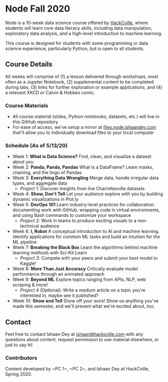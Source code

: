 # Node Fall 2020

Node is a 10-week data science course offered by [HackCville](https://hackcville.com/), where students will learn core data literacy skills, including data manipulation, exploratory data analysis, and a high-level introduction to machine learning. 

This course is designed for students with some programming or data science experience, particularly Python, but is open to all students. 

## Course Details 
All weeks will comprise of (1) a lesson delivered through workshops, most often as a Jupyter Notebook, (2) supplemental content to be completed during labs, (3) links for further exploration or example applications, and (4) a relevant XKCD or Calvin & Hobbes comic. 

### Course Materials
- All course material (slides, Python notebooks, datasets, etc.) will live in this GitHub repository
- For ease of access, we've setup a mirror at [files.node.ishaandey.com](https://files.node.ishaandey.com/) that'll allow you to individually download files to your local computer 
<!-- CHANGE MIRROR LINK -->

### Schedule (As of 5/13/20)
- Week 1: **What is Data Science?** Find, clean, and visualize a dataset about you
- Week 2: **Panda, Panda, Pandas** What is a DataFrame? Learn masks, chaining, and the lingo of Pandas
- Week 3: **Everything Data Wrangling** Merge data, handle irregular data types, and aggregate data 
    - *Project 1*: Discover insights from live Charlottesville datasets
- Week 4: **Show, Don't Tell** Let your audience explore with you by building dynamic visualizations in Plot.ly 
- Week 5: **DevOps 101** Learn industry-level practices for collaboration: documenting work with GitHub, wrapping code in virtual environments, and using Bash commands to customize your workspace
    - *Project 2*: Work in teams to produce exciting visuals to a non-technical audience 
- Week 6: **I, Robot** A conceptual introduction to AI and machine learning. Identify applications for common ML tasks and build an intuition for the ML pipeline
- Week 7: **Breaking the Black Box** Learn the algorithms behind machine learning methods with Sci-Kit Learn
    - *Project 3*: Compete with your peers and submit your best model to Kaggle!
- Week 8: **More Than Just Accuracy** Critically evaluate model performance through an animated approach
- Week 9: **Beyond ML** Explore topics ranging from APIs, NLP, web scraping & more!
    - *Project 4* (Optional): Write a medium article on a topic you're interested in, maybe see it published?
- Week 10: **Show and Tell** Show off your work! Show us anything you've made this semester, and we'll present what we're excited about, too.

## Contact
Feel free to contact Ishaan Dey at ishaan@hackcville.com with any questions about content, request permission to use material elsewhere, or just to say hi!

### Contributors
Content developed by ~PC 1~, ~PC 2~, and Ishaan Dey at HackCville, Spring 2020. 
